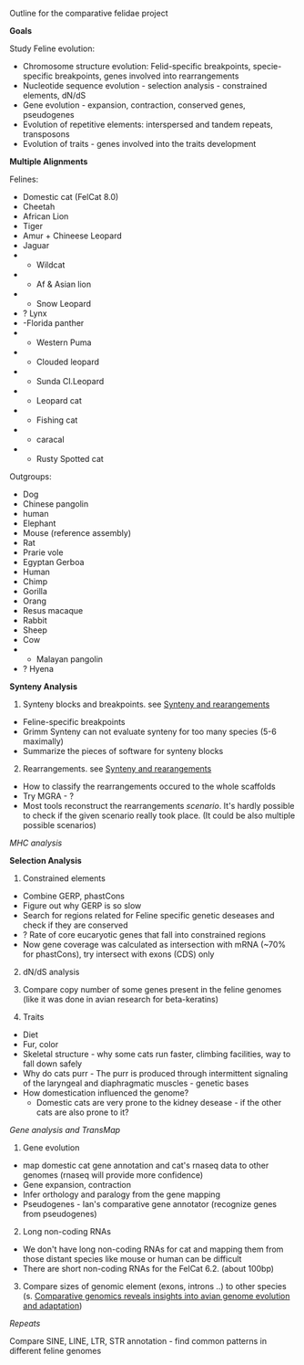 Outline for the comparative felidae project

**Goals** 

Study Feline evolution:

* Chromosome structure evolution: Felid-specific breakpoints, specie-specific breakpoints, genes involved into rearrangements
* Nucleotide sequence evolution - selection analysis - constrained elements, dN/dS
* Gene evolution - expansion, contraction, conserved genes, pseudogenes
* Evolution of repetitive elements: interspersed and tandem repeats, transposons
* Evolution of traits - genes involved into the traits development

**Multiple Alignments**

Felines:

* Domestic cat (FelCat 8.0)
* Cheetah
* African Lion
* Tiger
* Amur + Chineese Leopard
* Jaguar
* - Wildcat
* - Af & Asian lion
* - Snow Leopard
* ? Lynx
* -Florida panther  
* - Western Puma
* - Clouded leopard
* - Sunda Cl.Leopard 
* - Leopard cat
* - Fishing cat
* - caracal
* - Rusty Spotted cat
 
Outgroups:
* Dog
* Chinese pangolin
* human
* Elephant
* Mouse (reference assembly)
* Rat
* Prarie vole 
* Egyptan Gerboa
* Human
* Chimp 
* Gorilla
* Orang
* Resus macaque
* Rabbit
* Sheep
* Cow
* - Malayan pangolin
* ? Hyena

**Synteny Analysis**

1. Synteny blocks and breakpoints. see [Synteny and rearangements](synteny.md)
 * Feline-specific breakpoints
 * Grimm Synteny can not evaluate synteny for too many species (5-6 maximally)
 * Summarize the pieces of software for synteny blocks
 
2. Rearrangements. see [Synteny and rearangements](synteny.md)
 * How to classify the rearrangements occured to the whole scaffolds
 * Try MGRA - ?
 * Most tools reconstruct the rearrangements _scenario_. It's hardly possible to check if the given scenario really took place. (It could be also multiple possible scenarios)
 
*MHC analysis*
 
**Selection Analysis**

1. Constrained elements
 * Combine GERP, phastCons
 * Figure out why GERP is so slow
 * Search for regions related for Feline specific genetic deseases and check if they are conserved
 * ? Rate of core eucaryotic genes that fall into constrained regions
 * Now gene coverage was calculated as intersection with mRNA (~70% for phastCons), try intersect with exons (CDS) only

2. dN/dS analysis

3. Compare copy number of some genes present in the feline genomes (like it was done in avian research for beta-keratins)

4. Traits
 * Diet
 * Fur, color
 * Skeletal structure - why some cats run faster, climbing facilities, way to fall down safely
 * Why do cats purr - The purr is produced through intermittent signaling of the laryngeal and diaphragmatic muscles - genetic bases
 * How domestication influenced the genome?
   * Domestic cats are very prone to the kidney desease - if the other cats are also prone to it?

*Gene analysis and TransMap* 

1. Gene evolution
 * map domestic cat gene annotation and cat's rnaseq data to other genomes
 (rnaseq will provide more confidence)
 * Gene expansion, contraction
 * Infer orthology and paralogy from the gene mapping
 * Pseudogenes - Ian's comparative gene annotator (recognize genes from pseudogenes)

2. Long non-coding RNAs 
 * We don't have long non-coding RNAs for cat and mapping them from those distant species like mouse or human can be difficult
 * There are short non-coding RNAs for the FelCat 6.2. (about 100bp)

3. Compare sizes of genomic element (exons, introns ..) to other species (s. [Comparative genomics reveals insights into avian genome evolution and adaptation](http://www.sciencemag.org/content/346/6215/1311.full))

*Repeats*

 Compare SINE, LINE, LTR, STR annotation - find common patterns in different feline genomes
 

